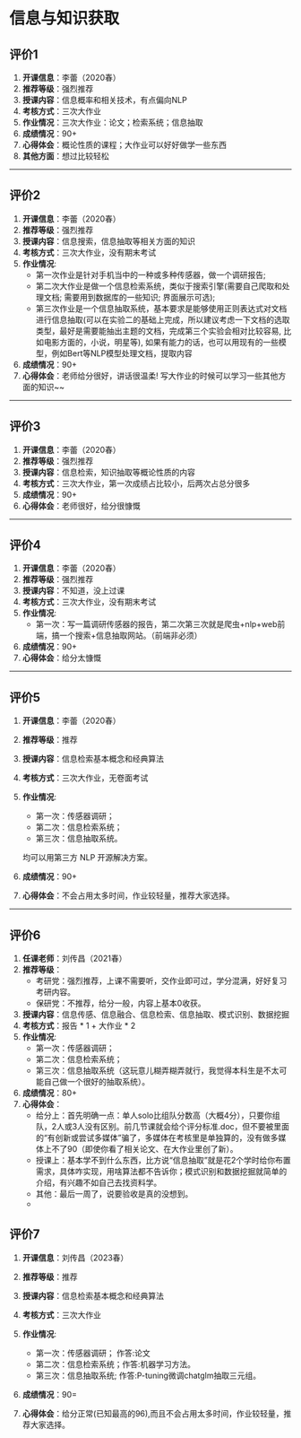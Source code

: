 # 信息与知识获取

## 评价1

1. **开课信息**：李蕾（2020春）
2. **推荐等级**：强烈推荐
3. **授课内容**：信息概率和相关技术，有点偏向NLP
4. **考核方式**：三次大作业
5. **作业情况**：三次大作业：论文；检索系统；信息抽取
6. **成绩情况**：90+
7. **心得体会**：概论性质的课程；大作业可以好好做学一些东西
8. **其他方面**：想过比较轻松

---

## 评价2

1. **开课信息**：李蕾（2020春）
2. **推荐等级**：强烈推荐
3. **授课内容**：信息搜索，信息抽取等相关方面的知识
4. **考核方式**：三次大作业，没有期末考试
5. **作业情况**:
    * 第一次作业是针对手机当中的一种或多种传感器，做一个调研报告;
    * 第二次大作业是做一个信息检索系统，类似于搜索引擎(需要自己爬取和处理文档; 需要用到数据库的一些知识; 界面展示可选);
    * 第三次作业是一个信息抽取系统，基本要求是能够使用正则表达式对文档进行信息抽取(可以在实验二的基础上完成，所以建议考虑一下文档的选取类型，最好是需要能抽出主题的文档，完成第三个实验会相对比较容易, 比如电影方面的，小说，明星等), 如果有能力的话，也可以用现有的一些模型，例如Bert等NLP模型处理文档，提取内容
6. **成绩情况**：90+
7. **心得体会**：老师给分很好，讲话很温柔! 写大作业的时候可以学习一些其他方面的知识~~

---

## 评价3

1. **开课信息**：李蕾（2020春）
2. **推荐等级**：强烈推荐
3. **授课内容**：信息检索，知识抽取等概论性质的内容
4. **考核方式**：三次大作业，第一次成绩占比较小，后两次占总分很多
5. **成绩情况**：90+
6. **心得体会**：老师很好，给分很慷慨

---

## 评价4

1. **开课信息**：李蕾（2020春）
2. **推荐等级**：强烈推荐
3. **授课内容**：不知道，没上过课
4. **考核方式**：三次大作业，没有期末考试
5. **作业情况**:
    * 第一次：写一篇调研传感器的报告，第二次第三次就是爬虫+nlp+web前端，搞一个搜索+信息抽取网站。（前端非必须）
6. **成绩情况**：90+
7. **心得体会**：给分太慷慨

---

## 评价5

1. **开课信息**：李蕾（2020春）
2. **推荐等级**：推荐
3. **授课内容**：信息检索基本概念和经典算法
4. **考核方式**：三次大作业，无卷面考试
5. **作业情况**:
    * 第一次：传感器调研；
    * 第二次：信息检索系统；
    * 第三次：信息抽取系统。
    
    均可以用第三方 NLP 开源解决方案。
6. **成绩情况**：90+
7. **心得体会**：不会占用太多时间，作业较轻量，推荐大家选择。

---

## 评价6

1. **任课老师**：刘传昌（2021春）
2. **推荐等级**：
    * 考研党：强烈推荐，上课不需要听，交作业即可过，学分混满，好好复习考研内容。
    * 保研党：不推荐，给分一般，内容上基本0收获。
3. **授课内容**：信息传感、信息融合、信息检索、信息抽取、模式识别、数据挖掘
4. **考核方式**：报告 * 1 + 大作业 * 2
5. **作业情况**:
    * 第一次：传感器调研；
    * 第二次：信息检索系统；
    * 第三次：信息抽取系统（这玩意儿糊弄糊弄就行，我觉得本科生是不太可能自己做一个很好的抽取系统）。
6. **成绩情况**：80+
7. **心得体会**：
   * 给分上：首先明确一点：单人solo比组队分数高（大概4分），只要你组队，2人或3人没有区别。前几节课就会给个评分标准.doc，但不要被里面的“有创新或尝试多媒体”骗了，多媒体在考核里是单独算的，没有做多媒体上不了90（即使你看了相关论文、在大作业里创了新）。
   * 授课上：基本学不到什么东西，比方说“信息抽取”就是花2个学时给你布置需求，具体咋实现，用啥算法都不告诉你；模式识别和数据挖掘就简单的介绍，有兴趣不如自己去找资料学。
   * 其他：最后一周了，说要验收是真的没想到。
   * 
## 评价7

1. **开课信息**：刘传昌（2023春）
2. **推荐等级**：推荐
3. **授课内容**：信息检索基本概念和经典算法
4. **考核方式**：三次大作业
5. **作业情况**:
    * 第一次：传感器调研； 作答:论文
    * 第二次：信息检索系统；作答:机器学习方法。
    * 第三次：信息抽取系统; 作答:P-tuning微调chatglm抽取三元组。
    
6. **成绩情况**：90=
7. **心得体会**：给分正常(已知最高的96),而且不会占用太多时间，作业较轻量，推荐大家选择。
